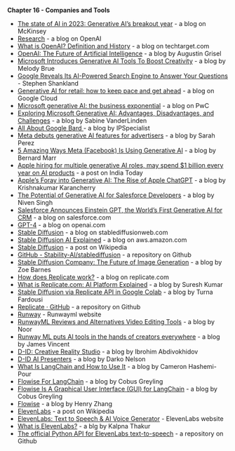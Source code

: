**Chapter 16 - Companies and Tools** 



* [The state of AI in 2023: Generative AI’s breakout year](https://www.mckinsey.com/capabilities/quantumblack/our-insights/the-state-of-ai-in-2023-generative-AIs-breakout-year) - a blog on McKinsey
* [Research](https://openai.com/research/overview) - a blog on OpenAI
* [What is OpenAI? Definition and History](https://www.techtarget.com/searchenterpriseai/definition/OpenAI) - a blog on techtarget.com
* [OpenAI: The Future of Artificial Intelligence](https://medium.com/linkbynet/openai-the-future-of-artificial-intelligence-e286d0200a5b) - a blog by Augustin Grisel
* [Microsoft Introduces Generative AI Tools To Boost Creativity](https://www.forbes.com/sites/moorinsights/2023/10/10/microsoft-introduces-generative-ai-tools-to-boost-creativity/?sh=23da03b05469) - a blog by Melody Brue
* [Google Reveals Its AI-Powered Search Engine to Answer Your Questions](https://www.cnet.com/tech/computing/google-reveals-its-ai-powered-search-engine-to-answer-your-questions/) - Stephen Shankland
* [Generative AI for retail: how to keep pace and get ahead](https://cloud.google.com/blog/topics/retail/top-gen-ai-use-cases-for-retail-executives#:~:text=With%20Google%20Cloud%2C%20you%20can,development%2C%20and%20improve%20customer%20engagement) - a blog on Google Cloud
* [Microsoft generative AI: the business exponential](https://www.pwc.com/us/en/services/alliances/microsoft/generative-ai.html) - a blog on PwC
* [Exploring Microsoft Generative AI: Advantages, Disadvantages, and Challenges](https://medium.com/@sabine_vdl/exploring-microsoft-generative-ai-advantages-disadvantages-and-challenges-66cbdd788dcc) - a blog by Sabine VanderLinden
* [All About Google Bard ](https://ip-specialist.medium.com/all-about-google-bard-aae73b5534f3)- a blog by IPSpecialist
* [Meta debuts generative AI features for advertisers](https://techcrunch.com/2023/10/04/meta-debuts-generative-ai-features-for-advertisers/) - a blog by Sarah Perez
* [5 Amazing Ways Meta (Facebook) Is Using Generative AI](https://www.forbes.com/sites/bernardmarr/2023/05/02/5-amazing-ways-how-meta-facebook-is-using-generative-ai/?sh=2da3c60833f1) - a blog by Bernard Marr
* [Apple hiring for multiple generative AI roles, may spend $1 billion every year on AI products](https://www.indiatoday.in/technology/news/story/apple-hiring-for-multiple-generative-ai-roles-may-spend-1-billion-every-year-on-ai-products-2453512-2023-10-25) - a post on India Today
* [Apple’s Foray into Generative AI: The Rise of Apple ChatGPT](https://www.linkedin.com/pulse/apples-foray-generative-ai-rise-apple-chatgpt-karancherry/) - a blog by Krishnakumar Karancherry
* [The Potential of Generative AI for Salesforce Developers](https://www.salesforce.com/blog/the-potential-of-generative-ai-for-salesforce-developers/) - a blog by Niven Singh
* [Salesforce Announces Einstein GPT, the World’s First Generative AI for CRM](https://www.salesforce.com/news/press-releases/2023/03/07/einstein-generative-ai/) - a blog on salesforce.com
* [GPT-4](https://openai.com/research/gpt-4) - a blog on openai.com
* [Stable Diffusion](https://stablediffusionweb.com/) - a blog on stablediffusionweb.com 
* [Stable Diffusion AI Explained](https://aws.amazon.com/what-is/stable-diffusion/) - a blog on aws.amazon.com
* [Stable Diffusion](https://en.wikipedia.org/wiki/Stable_Diffusion) - a post on Wikipedia
* [GitHub - Stability-AI/stablediffusion](https://github.com/Stability-AI/stablediffusion) - a repository on Github
* [Stable Diffusion Company: The Future of Image Generation](https://medium.com/@zoebarnes126/stable-diffusion-company-the-future-of-image-generation-8dbcc9125c6b) - a blog by Zoe Barnes
* [How does Replicate work?](https://replicate.com/docs/how-does-replicate-work) - a blog on replicate.com
* [What is Replicate.com: AI Platform Explained](https://curioussteve.com/tech/explained/replicate-com-explained/) - a blog by Suresh Kumar
* [Stable Diffusion via Replicate API in Google Colab](https://medium.com/@turna.fardousi/generating-images-videos-and-animations-with-the-stable-diffusion-model-via-replicate-api-in-d6d6bb3a7601) - a blog by Turna Fardousi 
* [Replicate · GitHub](https://github.com/replicate) - a repository on Github
* [Runway](https://runwayml.com/) - Runwayml website
* [RunwayML Reviews and Alternatives Video Editing Tools](https://rav.ai/blog/runwayml-reviews-and-alternatives/#:~:text=RunwayML%20is%20a%20comprehensive%20video,videos%20using%20machine%20learning%20capabilities) - a blog by Noor
* [Runway ML puts AI tools in the hands of creators everywhere](https://www.theverge.com/2019/7/10/20682307/ai-machine-learning-easy-to-use-models-creatives-runway-ml) - a blog by James Vincent
* [D-ID: Creative Reality Studio](https://medium.com/@abdibrokhim/d-id-creative-reality-studio-create-avatars-and-generate-scripts-using-stable-diffusion-and-gpt3-8fc937c058a4) - a blog by Ibrohim Abdivokhidov
* [D-ID AI Presenters](https://medium.com/@darkonelson/d-id-ai-presenters-how-to-use-advanced-ai-technology-c00788028b57#:~:text=D%2DID%20AI%20Presenters%20is,of%20artificial%20intelligence%20(AI)) - a blog by Darko Nelson
* [What Is LangChain and How to Use It](https://www.techtarget.com/searchenterpriseai/definition/LangChain) - a blog by Cameron Hashemi-Pour
* [Flowise For LangChain](https://cobusgreyling.medium.com/flowise-for-langchain-b7c4023ffa71) - a blog by Cobus Greyling
* [Flowise Is A Graphical User Interface (GUI) for LangChain](https://cobusgreyling.medium.com/flowise-is-a-graphical-user-interface-gui-for-langchain-8978ac3db634) - a blog by Cobus Greyling[ ](https://cobusgreyling.medium.com/flowise-is-a-graphical-user-interface-gui-for-langchain-8978ac3db634)
* [Flowise](https://bootcamp.uxdesign.cc/flowise-an-agile-way-of-llm-application-development-with-no-code-solutions-687aacffef60) - a blog by Henry Zhang
* [ElevenLabs](https://en.wikipedia.org/wiki/ElevenLabs) - a post on Wikipedia
* [ElevenLabs: Text to Speech & AI Voice Generator](https://elevenlabs.io/about) - ElevenLabs website
* [What is ElevenLabs?](https://www.getmerlin.in/blogs/chatgpt-app/what-is-eleven-labs/) - a blg by Kalpna Thakur
* [The official Python API for ElevenLabs text-to-speech](https://github.com/elevenlabs/elevenlabs-python) - a repository on Github
